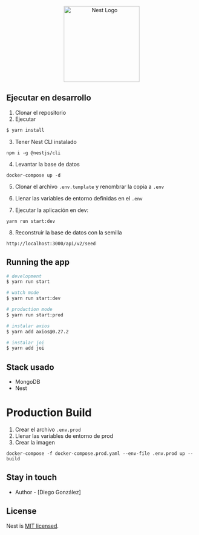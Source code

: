<p align="center">
  <a href="http://nestjs.com/" target="blank"><img src="https://nestjs.com/img/logo-small.svg" width="200" alt="Nest Logo" /></a>
</p>

[circleci-image]: https://img.shields.io/circleci/build/github/nestjs/nest/master?token=abc123def456
[circleci-url]: https://circleci.com/gh/nestjs/nest

  <!--[![Backers on Open Collective](https://opencollective.com/nest/backers/badge.svg)](https://opencollective.com/nest#backer)
  [![Sponsors on Open Collective](https://opencollective.com/nest/sponsors/badge.svg)](https://opencollective.com/nest#sponsor)-->

## Ejecutar en desarrollo

1. Clonar el repositorio
2. Ejecutar
```bash
$ yarn install
```
3. Tener Nest CLI instalado
```
npm i -g @nestjs/cli
```
4. Levantar la base de datos
```
docker-compose up -d
```
5. Clonar el archivo ```.env.template``` y renombrar la copia a ```.env```

6. Llenar las variables de entorno definidas en el ```.env```

7. Ejecutar la aplicación en dev:  
```
yarn run start:dev
```

8. Reconstruir la base de datos con la semilla
```
http://localhost:3000/api/v2/seed
``````
## Running the app

```bash
# development
$ yarn run start

# watch mode
$ yarn run start:dev

# production mode
$ yarn run start:prod

# instalar axios
$ yarn add axios@0.27.2

# instalar joi
$ yarn add joi
```
## Stack usado
* MongoDB
* Nest

# Production Build
1. Crear el archivo ```.env.prod```
2. Llenar las variables de entorno de prod
3. Crear la imagen 
```
docker-compose -f docker-compose.prod.yaml --env-file .env.prod up --build
```


## Stay in touch

- Author - [Diego González]

## License

Nest is [MIT licensed](LICENSE).

